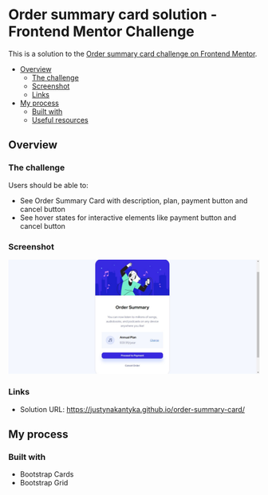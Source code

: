 # Order summary card solution - Frontend Mentor Challenge

This is a solution to the [Order summary card challenge on Frontend Mentor](https://www.frontendmentor.io/challenges/order-summary-component-QlPmajDUj).

- [Overview](#overview)
  - [The challenge](#the-challenge)
  - [Screenshot](#screenshot)
  - [Links](#links)
- [My process](#my-process)
  - [Built with](#built-with)
  - [Useful resources](#useful-resources)


## Overview

### The challenge

Users should be able to:
- See Order Summary Card with description, plan, payment button and cancel button
- See hover states for interactive elements like payment button and cancel button

### Screenshot

![](./screenshot.jpg)

### Links

- Solution URL: https://justynakantyka.github.io/order-summary-card/ 

## My process

### Built with

- Bootstrap Cards
- Bootstrap Grid

